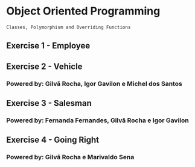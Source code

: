 # Object Oriented Programming

`Classes, Polymorphism and Overriding Functions`

## **Exercise 1 - Employee**

## **Exercise 2 - Vehicle**

### Powered by: Gilvã Rocha, Igor Gavilon e Michel dos Santos

## **Exercise 3 - Salesman**

### Powered by: Fernanda Fernandes, Gilvã Rocha e Igor Gavilon

## **Exercise 4 - Going Right**

### Powered by: Gilvã Rocha e Marivaldo Sena
